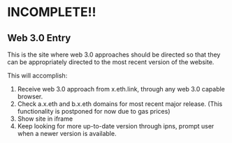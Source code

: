 # INCOMPLETE!!

## Web 3.0 Entry

This is the site where web 3.0 approaches should be directed so that they can be appropriately directed to the most recent version of the website.

This will accomplish:
1. Receive web 3.0 approach from x.eth.link, through any web 3.0 capable browser.
2. Check a.x.eth and b.x.eth domains for most recent major release. (This functionality is postponed for now due to gas prices)
3. Show site in iframe
4. Keep looking for more up-to-date version through ipns, prompt user when a newer version is available.